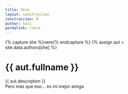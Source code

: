 ```yaml
---
title: Vere
layout: construccion
construccion: 0
author: hali
permalink: /vere
---
```


{% capture she %}vere{% endcapture %}
{% assign aut = site.data.authors[she] %}
<p><h1 class="title is-4">{{ aut.fullname }}</h1></p>
{{ aut.description }}
<br>
Pero más que eso... es mi mejor amiga
<i class="fa fa-lg fa-heart"></i>
